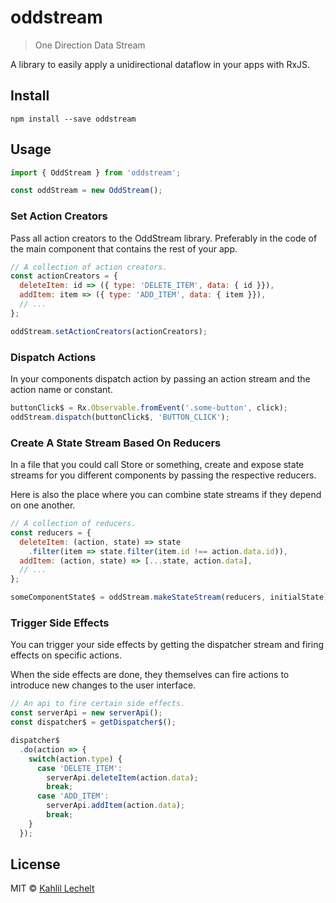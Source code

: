 # oddstream

> One Direction Data Stream

A library to easily apply a unidirectional dataflow in your apps with RxJS.

## Install

`npm install --save oddstream`

## Usage

```js
import { OddStream } from 'oddstream';

const oddStream = new OddStream();
```

### Set Action Creators
Pass all action creators to the OddStream library.
Preferably in the code of the main component that contains the rest of your app.

```js
// A collection of action creators.
const actionCreators = {
  deleteItem: id => ({ type: 'DELETE_ITEM', data: { id }}),
  addItem: item => ({ type: 'ADD_ITEM', data: { item }}),
  // ...
};

oddStream.setActionCreators(actionCreators);
```

### Dispatch Actions
In your components dispatch action by passing
an action stream and the action name or constant.

```js
buttonClick$ = Rx.Observable.fromEvent('.some-button', click);
oddStream.dispatch(buttonClick$, 'BUTTON_CLICK');
```

### Create A State Stream Based On Reducers
In a file that you could call Store or something,
create and expose state streams for you different components
by passing the respective reducers.

Here is also the place where you can combine state streams if they
depend on one another.

```js
// A collection of reducers.
const reducers = {
  deleteItem: (action, state) => state
    .filter(item => state.filter(item.id !== action.data.id)),
  addItem: (action, state) => [...state, action.data],
  // ...
};

someComponentState$ = oddStream.makeStateStream(reducers, initialState);
```

### Trigger Side Effects
You can trigger your side effects by getting the dispatcher stream
and firing effects on specific actions.

When the side effects are done, they themselves can fire actions
to introduce new changes to the user interface.

```js
// An api to fire certain side effects.
const serverApi = new serverApi();
const dispatcher$ = getDispatcher$();

dispatcher$
  .do(action => {
    switch(action.type) {
      case 'DELETE_ITEM':
        serverApi.deleteItem(action.data);
        break;
      case 'ADD_ITEM':
        serverApi.addItem(action.data);
        break;
    }
  });
```

## License

MIT © [Kahlil Lechelt](http://kahlil.info)
